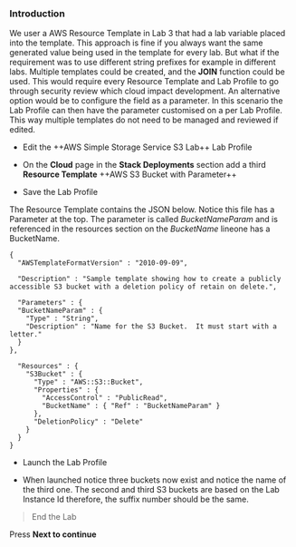 ### Introduction

We user a AWS Resource Template in Lab 3 that had a lab variable placed into the
template. This approach is fine if you always want the same generated value
being used in the template for every lab. But what if the requirement was to use
different string prefixes for example in different labs. Multiple templates
could be created, and the **JOIN** function could be used. This would require
every Resource Template and Lab Profile to go through security review which
cloud impact development. An alternative option would be to configure the field
as a parameter. In this scenario the Lab Profile can then have the parameter
customised on a per Lab Profile. This way multiple templates do not need to be
managed and reviewed if edited.

-   Edit the ++AWS Simple Storage Service S3 Lab++ Lab Profile

-   On the **Cloud** page in the **Stack Deployments** section add a third
    **Resource Template** ++AWS S3 Bucket with Parameter++

-   Save the Lab Profile

The Resource Template contains the JSON below. Notice this file has a Parameter at the top.  The parameter is called *BucketNameParam* and is referenced in the resources section on the *BucketName* lineone has a BucketName.

```AWSTemplate-nocopy
{
  "AWSTemplateFormatVersion" : "2010-09-09",

  "Description" : "Sample template showing how to create a publicly accessible S3 bucket with a deletion policy of retain on delete.",

  "Parameters" : {
  "BucketNameParam" : {
    "Type" : "String",
    "Description" : "Name for the S3 Bucket.  It must start with a letter."
  }
},

  "Resources" : {
    "S3Bucket" : {
      "Type" : "AWS::S3::Bucket",
      "Properties" : {
        "AccessControl" : "PublicRead",
        "BucketName" : { "Ref" : "BucketNameParam" }
      },
      "DeletionPolicy" : "Delete"
    }
  }
}
```

-   Launch the Lab Profile

-   When launched notice three buckets now exist and notice the name of the
    third one. The second and third S3 buckets are based on the Lab Instance Id
    therefore, the suffix number should be the same.

>End the Lab

Press **Next to continue**
